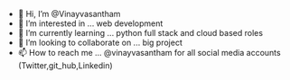 - 👋 Hi, I’m @Vinayvasantham
- 👀 I’m interested in ... web development
- 🌱 I’m currently learning ... python full stack and cloud based roles
- 💞️ I’m looking to collaborate on ... big project
- 📫 How to reach me ... @vinayvasantham for all social media accounts (Twitter,git_hub,Linkedin)

<!---
Vinayvasantham/Vinayvasantham is a ✨ special ✨ repository because its `README.md` (this file) appears on your GitHub profile.
You can click the Preview link to take a look at your changes.
--->
